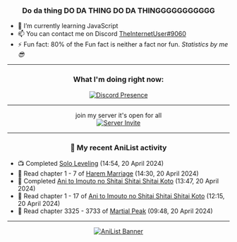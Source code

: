 <div align="center">

### Do da thing DO DA THING DO DA THINGGGGGGGGGGG
</div>

- 🌱 I’m currently learning JavaScript
- 📫 You can contact me on Discord [TheInternetUser#9060](https://discord.com/users/534117072796385300)
- ⚡ Fun fact: 80% of the Fun fact is neither a fact nor fun. _Statistics by me 😎_
<hr>

<div align="center">

### What I'm doing right now:
[![Discord Presence](https://lanyard.cnrad.dev/api/534117072796385300)](https://discord.com/users/534117072796385300)
<hr>

join my server it's open for all <br>
[![Server Invite](https://invidget.switchblade.xyz/bfYgVHxrSs)](https://discord.gg/bfYgVHxrSs)

<hr>
  
### 🌸 My recent AniList activity

</div>

<!-- ANILIST_ACTIVITY:start -->

-   📺 Completed [Solo Leveling](https://anilist.co/anime/151807) (14:54, 20 April 2024)
-   📖 Read chapter 1 - 7 of [Harem Marriage](https://anilist.co/manga/86283) (14:30, 20 April 2024)
-   📖 Completed [Ani to Imouto no Shitai Shitai Shitai Koto](https://anilist.co/manga/142135) (13:47, 20 April 2024)
-   📖 Read chapter 1 - 17 of [Ani to Imouto no Shitai Shitai Shitai Koto](https://anilist.co/manga/142135) (12:15, 20 April 2024)
-   📖 Read chapter 3325 - 3733 of [Martial Peak](https://anilist.co/manga/104494) (09:48, 20 April 2024)

<!-- ANILIST_ACTIVITY:end -->
<hr>

<div align="center">

[![AniList Banner](https://img.anili.st/User/929966)](https://anilist.co/user/TheInternetUser)

<!-- ![Profile views](https://gpvc.arturio.dev/TheInternetUse7) Since 2023-01-09 -->
<br>


</div>
